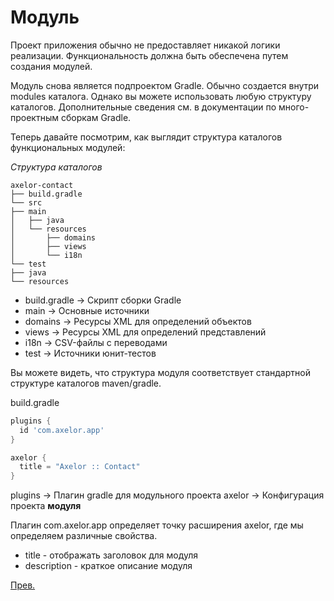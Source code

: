 # Модуль

Проект приложения обычно не предоставляет никакой логики реализации. Функциональность должна быть обеспечена путем
создания модулей.

Модуль снова является подпроектом Gradle. Обычно создается внутри modules каталога. Однако вы можете использовать любую
структуру каталогов. Дополнительные сведения см. в документации по много-проектным сборкам Gradle.

Теперь давайте посмотрим, как выглядит структура каталогов функциональных модулей:

_Структура каталогов_
```text
axelor-contact
├── build.gradle
└── src
├── main
│   ├── java
│   └── resources
│       ├── domains
│       ├── views
│       └── i18n
└── test
├── java
└── resources
```
+ build.gradle -> Скрипт сборки Gradle
+ main -> Основные источники
+ domains -> Ресурсы XML для определений объектов
+ views -> Ресурсы XML для определений представлений
+ i18n -> CSV-файлы с переводами
+ test -> Источники юнит-тестов

Вы можете видеть, что структура модуля соответствует стандартной структуре каталогов maven/gradle.

build.gradle
```gradle
plugins {
  id 'com.axelor.app' 
}

axelor { 
  title = "Axelor :: Contact"
}
```
plugins -> Плагин gradle для модульного проекта
axelor -> Конфигурация проекта **модуля**

Плагин com.axelor.app определяет точку расширения axelor, где мы определяем различные свойства.

+ title - отображать заголовок для модуля
+ description - краткое описание модуля

[Прев.](../dev-menu.md)